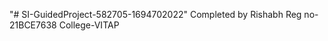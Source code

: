 "# SI-GuidedProject-582705-1694702022" 
Completed by Rishabh
        Reg no-21BCE7638
        College-VITAP
